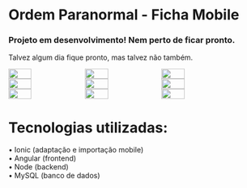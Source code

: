 # Ordem Paranormal - Ficha Mobile

### Projeto em desenvolvimento! Nem perto de ficar pronto.
Talvez algum dia fique pronto, mas talvez não também.

<div style="display: flex; flex-direction: row">
    <img src="https://github.com/luczz1/ordemparanormal-mobilesheet/assets/63828861/bc76f339-37ad-4434-9a44-fedbb5a75ef9" style="width: 30%"/>
    <img src="https://github.com/luczz1/ordemparanormal-mobilesheet/assets/63828861/68453ef7-dea1-4da5-a68a-391c39ed795e" style="width: 30%"/>
    <img src="https://github.com/luczz1/ordemparanormal-mobilesheet/assets/63828861/9497c649-eb42-4c93-9837-49e28047b2c2" style="width: 30%"/>
  </div>
  
<div style="display: flex; flex-direction: row">
    <img src="https://github.com/luczz1/ordemparanormal-mobilesheet/assets/63828861/bd402a7d-5a4c-4153-bf44-0118d2250828" style="width: 30%"/>
    <img src="https://github.com/luczz1/ordemparanormal-mobilesheet/assets/63828861/c76356cc-e5bc-4e09-915a-3bd440b63533" style="width: 30%"/>
    <img src="https://github.com/luczz1/ordemparanormal-mobilesheet/assets/63828861/fddfae9e-f175-430e-9019-4de8084fbcc6" style="width: 30%"/>
  </div>
  
  <div style="display: flex; flex-direction: row">
    <img src="https://github.com/luczz1/ordemparanormal-mobilesheet/assets/63828861/51eeded1-ccd6-468d-b6db-f613fdfb321c" style="width: 30%"/>
    <img src="https://github.com/luczz1/ordemparanormal-mobilesheet/assets/63828861/69f81a78-60cf-4281-b47b-9cc4c353c2d8" style="width: 30%"/>
    <img src="https://github.com/luczz1/ordemparanormal-mobilesheet/assets/63828861/6fc571c5-3b55-4bb5-b0d1-9c6c2dd36613" style="width: 30%"/>
  </div>

# Tecnologias utilizadas:
• Ionic (adaptação e importação mobile) <br />
• Angular (frontend) <br />
• Node (backend) <br />
• MySQL (banco de dados)
